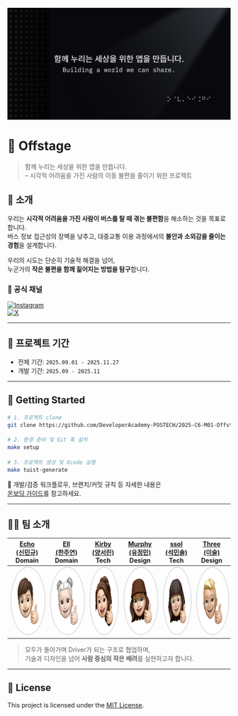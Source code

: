 ![Offstage Banner](./assets/offstage_github_card.png)

# 🎸 Offstage

> 함께 누리는 세상을 위한 앱을 만듭니다.  
> – 시각적 어려움을 가진 사람의 이동 불편을 줄이기 위한 프로젝트

<!-- [![Swift](https://img.shields.io/badge/Swift-5.9-orange.svg)]()
[![Xcode](https://img.shields.io/badge/Xcode-15.0-blue.svg)]()
[![License](https://img.shields.io/badge/license-MIT-green.svg)]() -->

## 📱 소개

우리는 **시각적 어려움을 가진 사람이 버스를 탈 때 겪는 불편함**을 해소하는 것을 목표로 합니다.  
버스 정보 접근성의 장벽을 낮추고, 대중교통 이용 과정에서의 **불안과 소외감을 줄이는 경험**을 설계합니다.

우리의 시도는 단순히 기술적 해결을 넘어,  
누군가의 **작은 불편을 함께 짊어지는 방법을 탐구**합니다.

### 📡 공식 채널  

[![Instagram](https://img.shields.io/badge/Instagram-%23E4405F.svg?style=for-the-badge&logo=Instagram&logoColor=white)](https://www.instagram.com/for.offstage/)  
[![X](https://img.shields.io/badge/X-%23000000.svg?style=for-the-badge&logo=X&logoColor=white)](https://x.com/for_offstage)


<!-- [🔗 앱스토어/웹 링크](https://example.com) -->

---

## 📆 프로젝트 기간
- 전체 기간: `2025.09.01 - 2025.11.27`
- 개발 기간: `2025.09 - 2025.11`

---

## 🚀 Getting Started


```sh
# 1. 프로젝트 clone
git clone https://github.com/DeveloperAcademy-POSTECH/2025-C6-M01-Offstage.git

# 2. 환경 준비 및 Git 훅 설치
make setup

# 3. 프로젝트 생성 및 Xcode 실행
make tuist-generate
```

🔎 개발/검증 워크플로우, 브랜치/커밋 규칙 등 자세한 내용은  
[온보딩 가이드](docs/onboarding-guide.md)를 참고하세요.  

---

## 🧑‍💻 팀 소개

| [Echo<br>(신민규)](https://github.com/shinmingyu)<br>Domain  | [Ell<br>(한주연)](https://github.com/1ONE111)<br>Domain  | [Kirby<br>(양서린)](https://github.com/bisor0627)<br>Tech | [Murphy<br>(유정민)](https://github.com/JMO307)<br>Design  | [ssol<br>(석민솔)](https://github.com/msseock)<br>Tech  | [Three<br>(이슬)](https://github.com/iamseulee)<br>Design |
|:---:|:---:|:---:|:---:|:---:|:---:|
| <img width="150" height="150" alt="Echo 미모지" src="https://github.com/DeveloperAcademy-POSTECH/2025-C6-M01-Offstage/blob/main/assets/thumbsup-echo.png" style="border-radius:50%;border:2px solid #ddd;" />| <img width="150" height="150" alt="Ell 미모지" src="https://github.com/DeveloperAcademy-POSTECH/2025-C6-M01-Offstage/blob/main/assets/thumbsup-ell.png" style="border-radius:50%;border:2px solid #ddd;" />| <img width="150" height="150" alt="Kirby 미모지" src="https://github.com/DeveloperAcademy-POSTECH/2025-C6-M01-Offstage/blob/main/assets/thumbsup-kirby.png" style="border-radius:50%;border:2px solid #ddd;" />| <img width="150" height="150" alt="Murphy 미모지" src="https://github.com/DeveloperAcademy-POSTECH/2025-C6-M01-Offstage/blob/main/assets/thumbsup-murphy.png" style="border-radius:50%;border:2px solid #ddd;" />| <img width="150" height="150" alt="ssol 미모지" src="https://github.com/DeveloperAcademy-POSTECH/2025-C6-M01-Offstage/blob/main/assets/thumbsup-ssol.png" style="border-radius:50%;border:2px solid #ddd;" />| <img width="150" height="150" alt="Three 미모지" src="https://github.com/DeveloperAcademy-POSTECH/2025-C6-M01-Offstage/blob/main/assets/thumbsup-three.png" style="border-radius:50%;border:2px solid #ddd;" />|

> 모두가 돌아가며 Driver가 되는 구조로 협업하며,  
> 기술과 디자인을 넘어 **사람 중심의 작은 배려**를 실현하고자 합니다.

---

## 📝 License

This project is licensed under the [MIT License](./LICENSE).